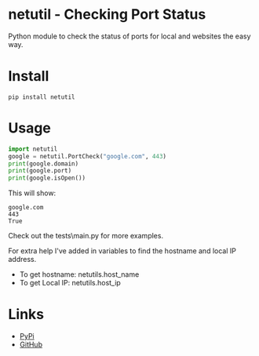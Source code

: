 # netutil - Checking Port Status

Python module to check the status of ports for local and websites the easy way. 

# Install
```shell
pip install netutil
```

# Usage
```python 
import netutil
google = netutil.PortCheck("google.com", 443)
print(google.domain)
print(google.port)
print(google.isOpen())
```

This will show:
```shell
google.com
443
True
```

Check out the tests\main.py for more examples.

For extra help I've added in variables to find the hostname and local IP address. 
- To get hostname: netutils.host_name
- To get Local IP: netutils.host_ip

# Links
- [PyPi](https://pypi.org/project/netutil/)
- [GitHub](https://github.com/cjerrington/netutils)